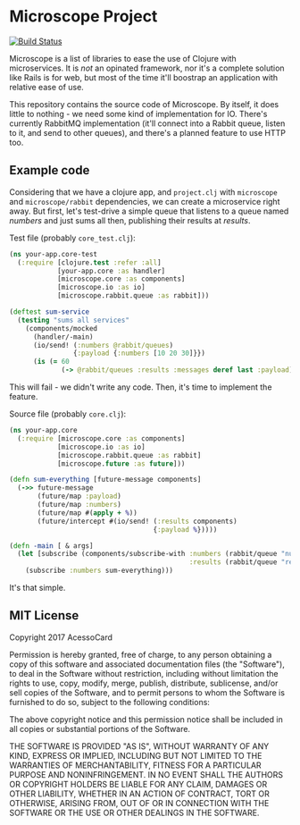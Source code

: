 # Microscope Project
[![Build Status](https://travis-ci.org/acessocard/microscope.svg?branch=master)](https://travis-ci.org/acessocard/microscope)

Microscope is a list of libraries to ease the use of Clojure with microservices. 
It is _not_ an opinated framework, nor it's a complete solution like Rails is 
for web, but most of the time it'll boostrap an application with relative ease of use.

This repository contains the source code of Microscope. By
itself, it does little to nothing - we need some kind of implementation for IO. There's
currently RabbitMQ implementation (it'll connect into a Rabbit queue, listen to it, and
send to other queues), and there's a planned feature to use HTTP too.

## Example code

Considering that we have a clojure app, and `project.clj` with `microscope` and
`microscope/rabbit` dependencies, we can create a microservice right away. But first,
let's test-drive a simple queue that listens to a queue named *numbers* and just sums all
then, publishing their results at *results*.

Test file (probably `core_test.clj`):

```clojure
(ns your-app.core-test
  (:require [clojure.test :refer :all]
            [your-app.core :as handler]
            [microscope.core :as components]
            [microscope.io :as io]
            [microscope.rabbit.queue :as rabbit]))

(deftest sum-service
  (testing "sums all services"
    (components/mocked
      (handler/-main)
      (io/send! (:numbers @rabbit/queues)
                {:payload {:numbers [10 20 30]}})
      (is (= 60
             (-> @rabbit/queues :results :messages deref last :payload))))))
```

This will fail - we didn't write any code. Then, it's time to implement the feature.

Source file (probably `core.clj`):

```clojure
(ns your-app.core
  (:require [microscope.core :as components]
            [microscope.io :as io]
            [microscope.rabbit.queue :as rabbit]
            [microscope.future :as future]))

(defn sum-everything [future-message components]
  (->> future-message
       (future/map :payload)
       (future/map :numbers)
       (future/map #(apply + %))
       (future/intercept #(io/send! (:results components)
                                    {:payload %}))))

(defn -main [ & args]
  (let [subscribe (components/subscribe-with :numbers (rabbit/queue "numbers")
                                             :results (rabbit/queue "results"))]
    (subscribe :numbers sum-everything)))
```

It's that simple.

## MIT License

Copyright 2017 AcessoCard

Permission is hereby granted, free of charge, to any person obtaining a copy of this software and associated documentation files (the "Software"), to deal in the Software without restriction, including without limitation the rights to use, copy, modify, merge, publish, distribute, sublicense, and/or sell copies of the Software, and to permit persons to whom the Software is furnished to do so, subject to the following conditions:

The above copyright notice and this permission notice shall be included in all copies or substantial portions of the Software.

THE SOFTWARE IS PROVIDED "AS IS", WITHOUT WARRANTY OF ANY KIND, EXPRESS OR IMPLIED, INCLUDING BUT NOT LIMITED TO THE WARRANTIES OF MERCHANTABILITY, FITNESS FOR A PARTICULAR PURPOSE AND NONINFRINGEMENT. IN NO EVENT SHALL THE AUTHORS OR COPYRIGHT HOLDERS BE LIABLE FOR ANY CLAIM, DAMAGES OR OTHER LIABILITY, WHETHER IN AN ACTION OF CONTRACT, TORT OR OTHERWISE, ARISING FROM, OUT OF OR IN CONNECTION WITH THE SOFTWARE OR THE USE OR OTHER DEALINGS IN THE SOFTWARE.
